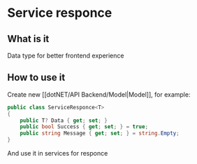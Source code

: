 # Service responce
## What is it
Data type for better frontend experience
## How to use it
Create new [[dotNET/API Backend/Model|Model]], for example:
``` C#
public class ServiceResponce<T>
{
    public T? Data { get; set; }
    public bool Success { get; set; } = true;
    public string Message { get; set; } = string.Empty;
}
```
And use it in services for responce